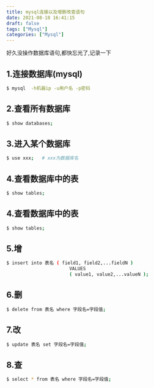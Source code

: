 ```yaml
---
title: mysql连接以及增删改查语句
date: 2021-08-18 16:41:15
draft: false
tags: ["Mysql"]
categories: ["Mysql"]
---
```


好久没操作数据库语句,都快忘光了,记录一下

## 1.连接数据库(mysql)
```bash
$ mysql  -h机器ip -u用户名 -p密码 
```

## 2.查看所有数据库
```bash
$ show databases;
```

## 3.进入某个数据库
```bash
$ use xxx;   # xxx为数据库名
```

## 4.查看数据库中的表
```bash
$ show tables;
```

## 4.查看数据库中的表
```bash
$ show tables;
```

## 5.增
```bash
$ insert into 表名 ( field1, field2,...fieldN )
                       VALUES
                       ( value1, value2,...valueN );
```

## 6.删
```bash
$ delete from 表名 where 字段名=字段值;
```

## 7.改
```bash
$ update 表名 set 字段名=字段值;
```

## 8.查
```bash
$ select * from 表名 where 字段名=字段值;
```

